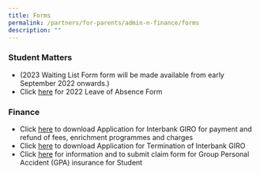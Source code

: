 ```yaml
---
title: Forms
permalink: /partners/for-parents/admin-n-finance/forms
description: ""
---
```

### Student Matters

* (2023 Waiting List Form form will be made available from early September 2022 onwards.)
* Click [here](https://go.gov.sg/zedtkh) for 2022 Leave of Absence Form

### Finance

* Click [here](/files/giro_application_form_oct%202021.pdf) to download Application for Interbank GIRO for payment and refund of fees, enrichment programmes and charges
*   Click [here](/files/GIRO_Termination_Form_revisedSep19.pdf) to download Application for Termination of Interbank GIRO
*   Click [here](https://www.income.com.sg/group-insurance-for-schools-and-moe-personnel/group-personal-accident-for-students) for information and to submit claim form for Group Personal Accident (GPA) insurance for Student